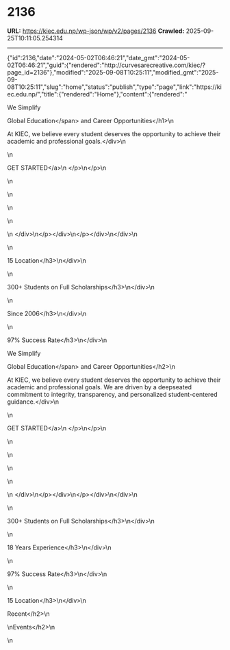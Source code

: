 # 2136

**URL:** https://kiec.edu.np/wp-json/wp/v2/pages/2136
**Crawled:** 2025-09-25T10:11:05.254314

---

{"id":2136,"date":"2024-05-02T06:46:21","date_gmt":"2024-05-02T06:46:21","guid":{"rendered":"http:\/\/curvesarecreative.com\/kiec\/?page_id=2136"},"modified":"2025-09-08T10:25:11","modified_gmt":"2025-09-08T10:25:11","slug":"home","status":"publish","type":"page","link":"https:\/\/kiec.edu.np\/","title":{"rendered":"Home"},"content":{"rendered":"

We Simplify

Global Education<\/span> and Career Opportunities<\/h1>\n

At KIEC, we believe every student deserves the opportunity to achieve their academic and professional goals.<\/div>\n

\n

GET STARTED<\/a>\n    <\/p>\n<\/p>\n

\n

\n

\n

\n

\n    <\/div>\n<\/p><\/div>\n<\/p><\/div>\n<\/div>\n

\n

15 Location<\/h3>\n<\/div>\n

\n

300+ Students on Full Scholarships<\/h3>\n<\/div>\n

\n

Since 2006<\/h3>\n<\/div>\n

\n

97% Success Rate<\/h3>\n<\/div>\n

We Simplify

Global Education<\/span> and Career Opportunities<\/h2>\n

At KIEC, we believe every student deserves the opportunity to achieve their academic and professional goals. We are driven by a deepseated commitment to integrity, transparency, and personalized student-centered guidance.<\/div>\n

\n

GET STARTED<\/a>\n    <\/p>\n<\/p>\n

\n

\n

\n

\n

\n    <\/div>\n<\/p><\/div>\n<\/p><\/div>\n<\/div>\n

\n

300+ Students on Full Scholarships<\/h3>\n<\/div>\n

\n

18 Years Experience<\/h3>\n<\/div>\n

\n

97% Success Rate<\/h3>\n<\/div>\n

\n

15 Location<\/h3>\n<\/div>\n

Recent<\/h2>\n

\nEvents<\/h2>\n

\n